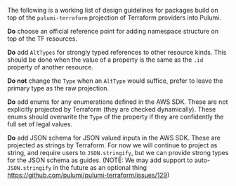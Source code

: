 The following is a working list of design guidelines for packages build on top of the `pulumi-terraform` projection of Terraform providers into Pulumi.

**Do** choose an official reference point for adding namespace structure on top of the TF resources.

**Do** add `AltTypes` for strongly typed references to other resource kinds.  This should be done when the value of a property is the same as the `.id` property of another resource.

**Do not** change the `Type` when an `AltType` would suffice, prefer to leave the primary type as the raw projection.

**Do** add enums for any enumerations defined in the AWS SDK.  These are not explicitly projected by Terraform (they are checked dynamically).  These enums should overwrite the `Type` of the property if they are confidently the full set of legal values.

**Do** add JSON schema for JSON valued inputs in the AWS SDK.  These are projected as strings by Terraform.  For now we will continue to project as string, and require users to `JSON.stringify`, but we can provide strong types for the JSON schema as guides.  (NOTE: We may add support to auto-`JSON.stringify` in the future as an optional thing https://github.com/pulumi/pulumi-terraform/issues/129)